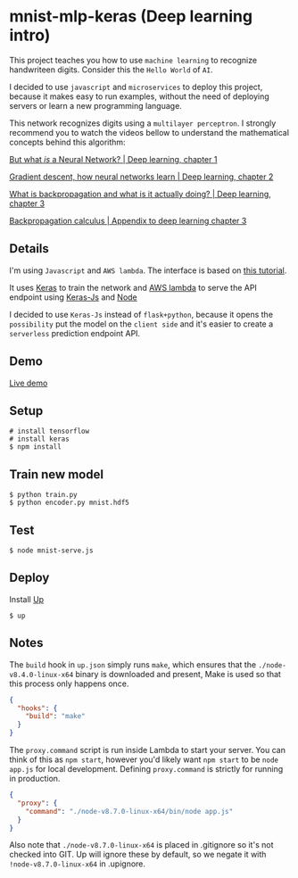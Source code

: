 # mnist-mlp-keras (Deep learning intro)

This project teaches you how to use `machine learning` to recognize handwriteen digits. Consider this the `Hello World` of `AI`.

I decided to use `javascript` and `microservices` to deploy this project, because it makes easy to run examples, without the need of deploying servers or learn a new programming language.

This network recognizes digits using a `multilayer perceptron`. I strongly recommend you to watch the videos bellow to understand the mathematical concepts behind this algorithm:

[But what *is* a Neural Network? | Deep learning, chapter 1](https://www.youtube.com/watch?v=aircAruvnKk)

[Gradient descent, how neural networks learn | Deep learning, chapter 2](https://www.youtube.com/watch?v=IHZwWFHWa-w)

[What is backpropagation and what is it actually doing? | Deep learning, chapter 3](https://www.youtube.com/watch?v=Ilg3gGewQ5U)

[Backpropagation calculus | Appendix to deep learning chapter 3](https://www.youtube.com/watch?v=tIeHLnjs5U8)

## Details

I'm using `Javascript` and `AWS lambda`. The interface is based on [this tutorial](https://github.com/llSourcell/how_to_deploy_a_keras_model_to_production).

It uses [Keras](https://github.com/fchollet/keras) to train the network and [AWS lambda](https://aws.amazon.com/lambda/) to serve the API endpoint using [Keras-Js](https://github.com/transcranial/keras-js) and [Node](https://nodejs.org)

I decided to use `Keras-Js` instead of `flask+python`, because it opens the `possibility` put the model on the `client side` and it's easier to create a `serverless` prediction endpoint API.

## Demo

[Live demo](https://psl253vifh.execute-api.us-west-2.amazonaws.com/development/)

## Setup

```
# install tensorflow
# install keras
$ npm install
```

## Train new model

```
$ python train.py
$ python encoder.py mnist.hdf5
```

## Test

```
$ node mnist-serve.js
```

## Deploy

Install [Up](https://github.com/apex/up) 

```
$ up
```

## Notes

The `build` hook in `up.json` simply runs `make`, which ensures that the `./node-v8.4.0-linux-x64` binary is downloaded and present, Make is used so that this process only happens once.

```json
{
  "hooks": {
    "build": "make"
  }
}
```

The `proxy.command` script is run inside Lambda to start your server. You can think of this as `npm start`, however you'd likely want `npm start` to be `node app.js` for local development. Defining `proxy.command` is strictly for running in production.

```json
{
  "proxy": {
    "command": "./node-v8.7.0-linux-x64/bin/node app.js"
  }
}
```

Also note that `./node-v8.7.0-linux-x64` is placed in .gitignore so it's not checked into GIT. Up will ignore these by default, so we negate it with `!node-v8.7.0-linux-x64` in .upignore.
